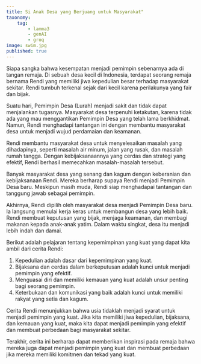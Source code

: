 ```yaml
---
title: Si Anak Desa yang Berjuang untuk Masyarakat"
taxonomy:
    tag:
        - lamma3
        - genAI
        - groq
image: swim.jpg
published: true
---
```



Siapa sangka bahwa kesempatan menjadi pemimpin sebenarnya ada di tangan remaja. Di sebuah desa kecil di Indonesia, terdapat seorang remaja bernama Rendi yang memiliki jiwa kepedulian besar terhadap masyarakat sekitar. Rendi tumbuh terkenal sejak dari kecil karena perilakunya yang fair dan bijak.

Suatu hari, Pemimpin Desa (Lurah) menjadi sakit dan tidak dapat menjalankan tugasnya. Masyarakat desa terpenuhi ketakutan, karena tidak ada yang mau menggantikan Pemimpin Desa yang telah lama berkhidmat. Namun, Rendi menghadapi tantangan ini dengan membantu masyarakat desa untuk menjadi wujud perdamaian dan keamanan.

Rendi membantu masyarakat desa untuk menyelesaikan masalah yang dihadapinya, seperti masalah air minum, jalan yang rusak, dan masalah rumah tangga. Dengan kebijaksanaannya yang cerdas dan strategi yang efektif, Rendi berhasil memecahkan masalah-masalah tersebut.

Banyak masyarakat desa yang senang dan kagum dengan keberanian dan kebijaksanaan Rendi. Mereka berharap supaya Rendi menjadi Pemimpin Desa baru. Meskipun masih muda, Rendi siap menghadapai tantangan dan tanggung jawab sebagai pemimpin.

Akhirnya, Rendi dipilih oleh masyarakat desa menjadi Pemimpin Desa baru. Ia langsung memulai kerja keras untuk membangun desa yang lebih baik. Rendi membuat keputusan yang bijak, menjaga keamanan, dan membagi makanan kepada anak-anak yatim. Dalam waktu singkat, desa itu menjadi lebih indah dan damai.

Berikut adalah pelajaran tentang kepemimpinan yang kuat yang dapat kita ambil dari cerita Rendi:

1. Kepedulian adalah dasar dari kepemimpinan yang kuat.
2. Bijaksana dan cerdas dalam berkeputusan adalah kunci untuk menjadi pemimpin yang efektif.
3. Menguasai diri dan memiliki kemauan yang kuat adalah unsur penting bagi seorang pemimpin.
4. Keterbukaan dan komunikasi yang baik adalah kunci untuk memiliki rakyat yang setia dan kagum.

Cerita Rendi menunjukkan bahwa usia tidaklah menjadi syarat untuk menjadi pemimpin yang kuat. Jika kita memiliki jiwa kepedulian, bijaksana, dan kemauan yang kuat, maka kita dapat menjadi pemimpin yang efektif dan membuat perbedaan bagi masyarakat sekitar.

Terakhir, cerita ini berharap dapat memberikan inspirasi pada remaja bahwa mereka juga dapat menjadi pemimpin yang kuat dan membuat perbedaan jika mereka memiliki komitmen dan tekad yang kuat.